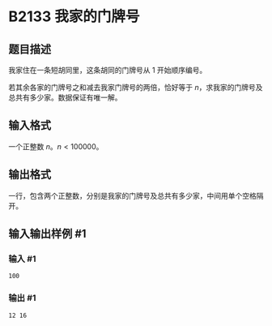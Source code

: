 # B2133 我家的门牌号

## 题目描述

我家住在一条短胡同里，这条胡同的门牌号从 $1$ 开始顺序编号。

若其余各家的门牌号之和减去我家门牌号的两倍，恰好等于 $n$，求我家的门牌号及总共有多少家。数据保证有唯一解。

## 输入格式

一个正整数 $n$。$n<100000$。

## 输出格式

一行，包含两个正整数，分别是我家的门牌号及总共有多少家，中间用单个空格隔开。

## 输入输出样例 #1

### 输入 #1

```
100
```

### 输出 #1

```
12 16
```